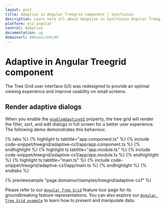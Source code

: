 ```yaml
---
layout: post
title: Adaptive in Angular Treegrid component | Syncfusion
description: Learn here all about Adaptive in Syncfusion Angular Treegrid component of Syncfusion Essential JS 2 and more.
platform: ej2-angular
control: Adaptive 
documentation: ug
domainurl: ##DomainURL##
---
```


# Adaptive in Angular Treegrid component

The Tree Grid user interface (UI) was redesigned to provide an optimal viewing experience and improve usability on small screens.

## Render adaptive dialogs

When you enable the [`enableAdaptiveUI`](https://ej2.syncfusion.com/angular/documentation/api/treegrid/#enableadaptiveui) property, the tree grid will render the filter, sort, and edit dialogs in full screen for a better user experience. The following demo demonstrates this behaviour.

{% tabs %}
{% highlight ts tabtitle="app.component.ts" %}
{% include code-snippet/treegrid/adaptive-cs1/app/app.component.ts %}
{% endhighlight %}
{% highlight ts tabtitle="app.module.ts" %}
{% include code-snippet/treegrid/adaptive-cs1/app/app.module.ts %}
{% endhighlight %}
{% highlight ts tabtitle="main.ts" %}
{% include code-snippet/treegrid/adaptive-cs1/app/main.ts %}
{% endhighlight %}
{% endtabs %}
  
{% previewsample "page.domainurl/samples/treegrid/adaptive-cs1" %}

Please refer to our [`Angular Tree Grid`](https://www.syncfusion.com/angular-ui-components/angular-tree-grid) feature tour page for its groundbreaking feature representations. You can also explore our [`Angular Tree Grid example`](https://ej2.syncfusion.com/angular/demos/#/material/treegrid/treegrid-overview) to learn how to present and manipulate data.